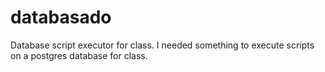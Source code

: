 # databasado
Database script executor for class. I needed something to execute scripts on a postgres database for class. 
